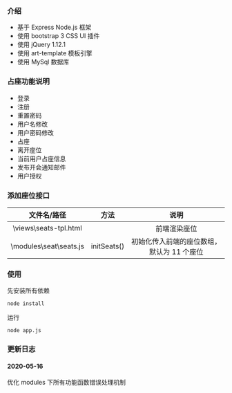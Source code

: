 ### 介绍

- 基于 Express Node.js 框架
- 使用 bootstrap 3 CSS UI 插件
- 使用 jQuery 1.12.1
- 使用 art-template 模板引擎
- 使用 MySql 数据库

### 占座功能说明

- 登录
- 注册
- 重置密码
- 用户名修改
- 用户密码修改
- 占座
- 离开座位
- 当前用户占座信息
- 发布开会通知邮件
- 用户授权


### 添加座位接口

| 文件名/路径 | 方法 | 说明 |
| :-: | :-: | :-: |
| \views\seats-tpl.html |  | 前端渲染座位 |
| \modules\seat\seats.js | initSeats() | 初始化传入前端的座位数组，默认为 11 个座位 |

### 使用

先安装所有依赖

```shell
node install
```

运行

```shell
node app.js
```

### 更新日志

#### 2020-05-16

优化 modules 下所有功能函数错误处理机制